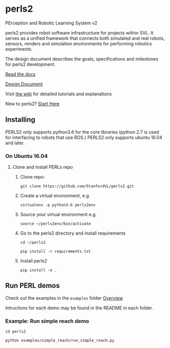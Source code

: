 # perls2
PErception and Robotic Learning System v2

perls2 provides robot software infrastructure for projects within SVL. It serves as a unified framework that connects both simulated and real robots, sensors, renders and simulation environments for performing robotics experiments.

The design document describes the goals, specifications and milestones for perls2 development.

[Read the docs](stanfordvl.github.io/perls2/)

[Design Document](https://docs.google.com/document/d/1JJA4TpnnS4lhWyXyyhaU3PcngXAHG2iap1pUcpQy9wY/edit)

Visit [the wiki](https://github.com/StanfordVL/perls2/wiki) for detailed tutorials and explanations

New to perls2? [Start Here](https://github.com/StanfordVL/perls2/wiki/Start-Here-(Intro))

## Installing
PERLS2 only supports python3.6 for the core libraries (python 2.7 is used for interfacing to robots that use ROS.)
PERLS2 only supports ubuntu 16.04 and later.
### On Ubuntu 16.04
1. Clone and install PERLs repo
    1. Clone repo:

        `git clone https://github.com/StanfordVL/perls2.git`
    2. Create a virtual environment, e.g.

        `virtualenv -p python3.6 perls2env`
    3. Source your virtual environment e.g.

        `source ~/perls2env/bin/activate`

    4. Go to the perls2 directory and install requirements

        `cd ~/perls2`

        `pip install -r requirements.txt`

    5. Install perls2

        `pip install -e .`
## Run PERL demos
Check out the examples in the `examples` folder [Overview](https://github.com/StanfordVL/perls2/tree/master/examples)

Intructions for each demo may be found in the README in each folder.
### Example: Run simple reach demo
`cd perls2`

`python examples/simple_reach/run_simple_reach.py`





